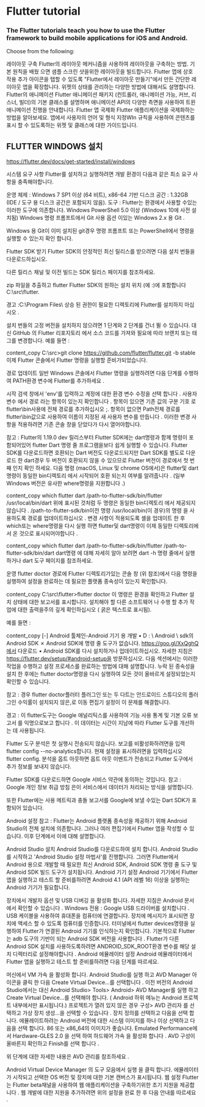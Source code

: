 # Flutter tutorial

### The Flutter tutorials teach you how to use the Flutter framework to build mobile applications for iOS and Android.

Choose from the following:


레이아웃 구축
Flutter의 레이아웃 메커니즘을 사용하여 레이아웃을 구축하는 방법. 기본 원칙을 배웠 으면 샘플 스크린 샷을위한 레이아웃을 빌드합니다.
Flutter 앱에 상호 작용 추가
아이콘을 탭할 수 있도록 "Flutter에서 레이아웃 만들기"에서 만든 간단한 레이아웃 앱을 확장합니다. 위젯의 상태를 관리하는 다양한 방법에 대해서도 설명합니다.
Flutter의 애니메이션
Flutter 애니메이션 패키지 (컨트롤러, 애니메이션 가능, 커브, 리스너, 빌더)의 기본 클래스를 설명하며 애니메이션 API의 다양한 측면을 사용하여 트윈 애니메이션 진행을 안내합니다.
Flutter 앱 국제화
Flutter 애플리케이션을 국제화하는 방법을 알아보세요. 앱에서 사용자의 언어 및 형식 지정WIn 규칙을 사용하여 콘텐츠를 표시 할 수 있도록하는 위젯 및 클래스에 대한 가이드입니다.


## FLUTTER WINDOWS 설치 

https://flutter.dev/docs/get-started/install/windows

시스템 요구 사항
Flutter를 설치하고 실행하려면 개발 환경이 다음과 같은 최소 요구 사항을 충족해야합니다.

운영 체제 : Windows 7 SP1 이상 (64 비트), x86-64 기반
디스크 공간 : 1.32GB (IDE / 도구 용 디스크 공간은 포함되지 않음).
도구 : Flutter는 환경에서 사용할 수있는 이러한 도구에 의존합니다.
Windows PowerShell 5.0 이상 (Windows 10에 사전 설치됨)
Windows 명령 프롬프트에서 Git 사용 옵션 이있는 Windows 2.x 용 Git .

Windows 용 Git이 이미 설치된 git경우 명령 프롬프트 또는 PowerShell에서 명령을 실행할 수 있는지 확인 합니다.

Flutter SDK 받기
Flutter SDK의 안정적인 최신 릴리스를 받으려면 다음 설치 번들을 다운로드하십시오.


다른 릴리스 채널 및 이전 빌드는 SDK 릴리스 페이지를 참조하세요.

zip 파일을 추출하고 flutter Flutter SDK의 원하는 설치 위치 (예 :)에 포함합니다 C:\src\flutter.

 경고 :C:\Program Files\ 상승 된 권한이 필요한 디렉토리에 Flutter를 설치하지 마십시오 .

설치 번들의 고정 버전을 설치하지 않으려면 1 단계와 2 단계를 건너 뛸 수 있습니다. 대신 GitHub 의 Flutter 리포지토리 에서 소스 코드를 가져와 필요에 따라 브랜치 또는 태그를 변경합니다. 예를 들면 :

content_copy
C:\src>git clone https://github.com/flutter/flutter.git -b stable
이제 Flutter 콘솔에서 Flutter 명령을 실행할 준비가되었습니다.

경로 업데이트
일반 Windows 콘솔에서 Flutter 명령을 실행하려면 다음 단계를 수행하여 PATH환경 변수에 Flutter를 추가하세요 .

시작 검색 창에서 'env'를 입력하고 계정에 대한 환경 변수 수정을 선택 합니다 .
사용자 변수 에서 경로 라는 항목이 있는지 확인합니다 .
항목이 있으면 기존 값의 구분 기호 로 flutter\bin사용에 전체 경로를 추가하십시오 ;.
항목이 없으면 Path전체 경로를 flutter\bin값으로 사용하여 이름이 지정된 새 사용자 변수를 만듭니다 .
이러한 변경 사항을 적용하려면 기존 콘솔 창을 닫았다가 다시 열어야합니다.

 참고 : Flutter의 1.19.0 dev 릴리스부터 Flutter SDK에는 dart명령과 함께 명령이 포함되어있어 flutter Dart 명령 줄 프로그램을보다 쉽게 ​​실행할 수 있습니다. Flutter SDK를 다운로드하면 호환되는 Dart 버전도 다운로드되지만 Dart SDK를 별도로 다운로드 한 dart경우 두 버전이 호환되지 않을 수 있으므로 Flutter 버전이 경로에서 첫 번째 인지 확인 하세요. 다음 명령 (macOS, Linux 및 chrome OS에서)은 flutter및 dart명령이 동일한 bin디렉토리 에서 시작되어 호환 되는지 여부를 알려줍니다 . (일부 Windows 버전은 유사한 where명령을 지원합니다 .)

content_copy
 which flutter dart
  /path-to-flutter-sdk/bin/flutter
  /usr/local/bin/dart
위에 표시된 것처럼 두 명령은 동일한 bin디렉토리 에서 제공되지 않습니다 . /path-to-flutter-sdk/bin이전 명령 /usr/local/bin(이 경우)의 명령 을 사용하도록 경로를 업데이트하십시오 . 변경 사항이 적용되도록 셸을 업데이트 한 후 which또는 where명령을 다시 실행 하면 flutter및 dart명령이 이제 동일한 디렉토리에서 온 것으로 표시되어야합니다 .

content_copy
 which flutter dart
  /path-to-flutter-sdk/bin/flutter
  /path-to-flutter-sdk/bin/dart
dart명령 에 대해 자세히 알아 보려면 dart -h 명령 줄에서 실행 하거나 dart 도구 페이지를 참조하세요.

운영 flutter doctor
경로에 Flutter 디렉토리가있는 콘솔 창 (위 참조)에서 다음 명령을 실행하여 설정을 완료하는 데 필요한 플랫폼 종속성이 있는지 확인합니다.

content_copy
C:\src\flutter>flutter doctor
이 명령은 환경을 확인하고 Flutter 설치 상태에 대한 보고서를 표시합니다. 설치해야 할 다른 소프트웨어 나 수행 할 추가 작업에 대한 출력을주의 깊게 확인하십시오 ( 굵은 텍스트로 표시됨).

예를 들면 :

content_copy
[-] Android 툴체인-Android 기기 용 개발
    • D : \ Android \ sdk의 Android SDK
    ✗ Android SDK에 명령 줄 도구가 없습니다. https://goo.gl/XxQghQ에서 다운로드
    • Android SDK를 다시 설치하거나 업데이트하십시오.
      자세한 지침은 https://flutter.dev/setup/#android-setup을 방문하십시오.
다음 섹션에서는 이러한 작업을 수행하고 설정 프로세스를 완료하는 방법에 대해 설명합니다. 누락 된 종속성을 설치 한 후에는 flutter doctor명령을 다시 실행하여 모든 것이 올바르게 설정되었는지 확인할 수 있습니다.

 참고 : 경우 flutter doctor플러터 플러그인 또는 두 다트는 안드로이드 스튜디오의 플러그인 수익률이 설치되지 않은,로 이동 편집기 설정이 이 문제를 해결합니다.

 경고 : 이 flutter도구는 Google 애널리틱스를 사용하여 기능 사용 통계 및 기본 오류 보고서 를 익명으로보고 합니다 . 이 데이터는 시간이 지남에 따라 Flutter 도구를 개선하는 데 사용됩니다.

Flutter 도구 분석은 첫 실행시 전송되지 않습니다. 보고를 비활성화하려면을 입력 flutter config --no-analytics합니다. 현재 설정을 표시하려면을 입력하십시오 flutter config. 분석을 옵트 아웃하면 옵트 아웃 이벤트가 전송되고 Flutter 도구에서 추가 정보를 보내지 않습니다.

Flutter SDK를 다운로드하면 Google 서비스 약관에 동의하는 것입니다. 참고 : Google 개인 정보 취급 방침 은이 서비스에서 데이터가 처리되는 방식을 설명합니다.

또한 Flutter에는 사용 메트릭과 충돌 보고서를 Google에 보낼 수있는 Dart SDK가 포함되어 있습니다.

Android 설정
 참고 : Flutter는 Android 플랫폼 종속성을 제공하기 위해 Android Studio의 전체 설치에 의존합니다. 그러나 여러 편집기에서 Flutter 앱을 작성할 수 있습니다. 이후 단계에서 이에 대해 설명합니다.

Android Studio 설치
Android Studio를 다운로드하여 설치 합니다.
Android Studio를 시작하고 'Android Studio 설정 마법사'를 진행합니다. 그러면 Flutter에서 Android 용으로 개발할 때 필요한 최신 Android SDK, Android SDK 명령 줄 도구 및 Android SDK 빌드 도구가 설치됩니다.
Android 기기 설정
Android 기기에서 Flutter 앱을 실행하고 테스트 할 준비를하려면 Android 4.1 (API 레벨 16) 이상을 실행하는 Android 기기가 필요합니다.

장치에서 개발자 옵션 및 USB 디버깅 을 활성화 합니다. 자세한 지침은 Android 문서 에서 확인할 수 있습니다 .
Windows 전용 : Google USB 드라이버를 설치합니다 .
USB 케이블을 사용하여 휴대폰을 컴퓨터에 연결합니다. 장치에 메시지가 표시되면 장치에 액세스 할 수 있도록 컴퓨터를 인증합니다.
터미널에서 flutter devices명령을 실행하여 Flutter가 연결된 Android 기기를 인식하는지 확인합니다. 기본적으로 Flutter는 adb 도구의 기반이 되는 Android SDK 버전을 사용합니다 . Flutter가 다른 Android SDK 설치를 사용하도록하려면 ANDROID_SDK_ROOT환경 변수를 해당 설치 디렉터리로 설정해야합니다 .
Android 에뮬레이터 설정
Android 에뮬레이터에서 Flutter 앱을 실행하고 테스트 할 준비를하려면 다음 단계를 따르세요.

머신에서 VM 가속 을 활성화 합니다.
Android Studio를 실행 하고 AVD Manager 아이콘을 클릭 한 다음 Create Virtual Device…를 선택합니다 .
이전 버전의 Android Studio에서는 대신 Android Studio> Tools> Android> AVD Manager를 실행 하고 Create Virtual Device…를 선택해야 합니다. ( Android 하위 메뉴는 Android 프로젝트 내부에서만 표시됩니다.)
프로젝트가 열려 있지 않은 경우 구성> AVD 관리자 를 선택하고 가상 장치 생성…을 선택할 수 있습니다 .
장치 정의를 선택하고 다음을 선택 합니다.
에뮬레이트하려는 Android 버전에 대한 시스템 이미지를 하나 이상 선택하고 다음을 선택 합니다. 86 또는 x86_64의 이미지가 좋습니다.
Emulated Performance에서 Hardware-GLES 2.0 을 선택 하여 하드웨어 가속 을 활성화 합니다 .
AVD 구성이 올바른지 확인하고 Finish를 선택 합니다 .

위 단계에 대한 자세한 내용은 AVD 관리를 참조하세요 .

Android Virtual Device Manager 의 도구 모음에서 실행 을 클릭 합니다. 에뮬레이터가 시작되고 선택한 OS 버전 및 장치에 대한 기본 캔버스가 표시됩니다.
웹 설정
Flutter는 Flutter beta채널을 사용하여 웹 애플리케이션을 구축하기위한 초기 지원을 제공합니다 . 웹 개발에 대한 지원을 추가하려면 위의 설정을 완료 한 후 다음 안내를 따르세요 .

